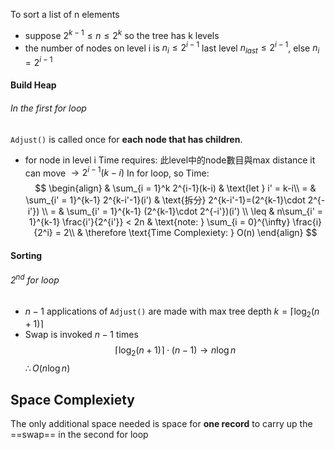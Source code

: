To sort a list of n elements
* suppose $2^{k-1}\leq n\leq 2^k$
  so the tree has k levels
* the number of nodes on level i is $n_i \leq 2^{i-1}$
  last level $n_{last} \leq 2^{i-1}$, else $n_i = 2^{i-1}$
  
#### Build Heap
###### In the first for loop
`Adjust()` is called once for **each node that has children**.
* for node in level i
  Time requires: 此level中的node數目與max distance it can move $\rightarrow 2^{i-1}(k-i)$ 
In for loop, so Time:
$$ \begin{align}
& \sum_{i = 1}^k 2^{i-1}(k-i)  & \text{let } i' = k-i\\
= & \sum_{i' = 1}^{k-1} 2^{k-i'-1}(i') & \text{拆分} 2^{k-i'-1}=(2^{k-1}\cdot 2^{-i'}) \\
= & \sum_{i' = 1}^{k-1} (2^{k-1}\cdot 2^{-i'})(i') \\
\leq & n\sum_{i' = 1}^{k-1} \frac{i'}{2^{i'}} < 2n & \text{note: } \sum_{i = 0}^{\infty} \frac{i}{2^i} = 2\\
& \therefore \text{Time Complexiety: } O(n)
\end{align} $$
#### Sorting
###### 2<sup>nd</sup> for loop
* $n-1$ applications of `Adjust()` are made with max tree depth $k=\lceil \log_2 (n+1)\rceil$
* Swap is invoked $n-1$ times
$$\lceil \log_2 (n+1)\rceil \cdot (n-1) \rightarrow n\log n$$
$\therefore O(n\log n)$


## Space Complexiety
The only additional space needed is space for **one record** to carry up the ==swap== in the second for loop